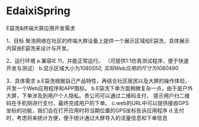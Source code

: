 # EdaixiSpring

E袋洗&终端大屏应用开发需求

1、目标
聚浩网络在社区的终端大屏设备上提供一个展示区域给E袋洗，具体展示内容由E袋洗来设计与开发。

2、运行环境
a.兼容IE 11，并能正常运行。
（可提供1:1仿真测试程序，便于快速开发与测试）
b.显示区域大小为1080*550, 实际Web应用的尺寸为1080*490

3、具体需求
a.E袋洗根据自己产品特性，再结合社区居民以及大屏的操作体验，开发一个Web应用程序和APP图标。
b.E袋洗下单方面稍微复杂一点，由于是户外大屏，下单涉及到用户个人隐私。贵公司可以通过二维码支付，
提示用户扫二维码在手机侧进行支付，最终完成用户的下单。
c.web的URL中可以提供接收GPS坐标的功能，我们会在打开应用时将当期位置的GPS坐标告诉应用程序
d.支付时，考虑将来统计方便，便于统计通过大屏导入的流量信息和下单信息
